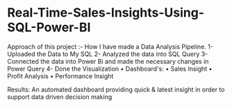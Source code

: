 # Real-Time-Sales-Insights-Using-SQL-Power-BI
Approach of this project :- How I have made a Data 
Analysis Pipeline. 1- Uploaded the Data to My SQL
2- Analyzed the data into SQL Query 3- Connected 
the data into Power Bi and made the necessary
changes in Power Query 4- Done the Visualization
• Dashboard's:
• Sales Insight
• Profit Analysis
• Performance Insight

Results: An automated dashboard providing quick & 
latest insight in order to support data driven decision 
making
